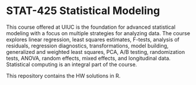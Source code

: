 # STAT-425 Statistical Modeling

This course offered at UIUC is the foundation for advanced statistical modeling with a focus on multiple strategies for analyzing data. The course explores linear regression, least squares estimates, F-tests, analysis of residuals, regression diagnostics, transformations, model building, generalized and weighted least squares, PCA, A/B testing, randomization tests, ANOVA, random effects, mixed effects, and longitudinal data. Statistical computing is an integral part of the course.

This repository contains the HW solutions in R. 
